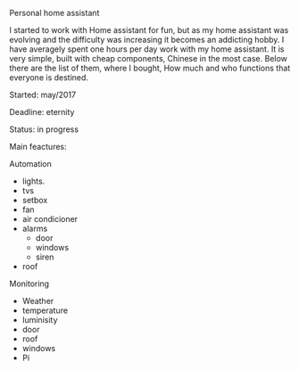 
Personal home assistant

I started to work with Home assistant for fun, but as my home assistant was evolving and the difficulty was increasing
it becomes an addicting hobby.
I have averagely spent one hours per day work  with my home assistant.
It is very simple, built with cheap components, Chinese in the most case. Below there are the list of them, where I bought, How much  and who functions that everyone is destined.



Started: may/2017

Deadline: eternity

Status: in progress

Main feactures:

Automation
- lights.
- tvs
- setbox
- fan
- air condicioner
- alarms
  - door
  - windows
  - siren
- roof



Monitoring
- Weather
- temperature
- luminisity
- door
- roof
- windows
- Pi

